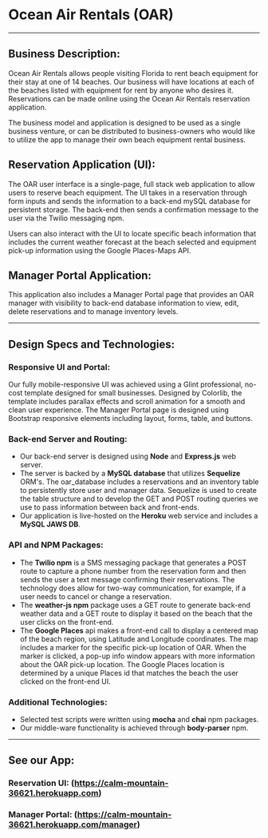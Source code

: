# Ocean Air Rentals (OAR)
________________________________________________________________________________________________________________________

## Business Description:

Ocean Air Rentals allows people visiting Florida to rent beach equipment for their stay at one of 14 beaches. Our business will have locations at each of the beaches listed with equipment for rent by anyone who desires it. Reservations can be made online using the Ocean Air Rentals reservation application.

The business model and application is designed to be used as a single business venture, or can be distributed to business-owners who would like to utilize the app to manage their own beach equipment rental business.

## Reservation Application (UI):

The OAR user interface is a single-page, full stack web application to allow users to reserve beach equipment. The UI takes in a reservation through form inputs and sends the information to a back-end mySQL database for persistent storage. The back-end then sends a confirmation message to the user via the Twilio messaging npm.

Users can also interact with the UI to locate specific beach information that includes the current weather forecast at the beach selected and equipment pick-up information using the Google Places-Maps API.

## Manager Portal Application:

This application also includes a Manager Portal page that provides an OAR manager with visibility to back-end database information to view, edit, delete reservations and to manage inventory levels.

________________________________________________________________________________________________________________________

## Design Specs and Technologies:

### Responsive UI and Portal:

Our fully mobile-responsive UI was achieved using a Glint professional, no-cost template designed for small businesses. Designed by Colorlib, the template includes parallax effects and scroll animation for a smooth and clean user experience. The Manager Portal page is designed using Bootstrap responsive elements including layout, forms, table, and buttons.

### Back-end Server and Routing:

* Our back-end server is designed using **Node** and **Express.js** web server.
* The server is backed by a **MySQL database** that utilizes **Sequelize** ORM's. The oar_database includes a reservations and an inventory table to persistently store user and manager data. Sequelize is used to create the table structure and to develop the GET and POST routing queries we use to pass information between back and front-ends. 
* Our application is live-hosted on the **Heroku** web service and includes a **MySQL JAWS DB**.

### API and NPM Packages:

* The **Twilio npm** is a SMS messaging package that generates a POST route to capture a phone number from the reservation form and then sends the user a text message confirming their reservations. The technology does allow for two-way communication, for example, if a user needs to cancel or change a reservation.
* The **weather-js npm** package uses a GET route to generate back-end weather data and a GET route to display it based on the beach that the user clicks on the front-end.
* The **Google Places** api makes a front-end call to display a centered map of the beach region, using Latitude and Longitude coordinates. The map includes a marker for the specific pick-up location of OAR. When the marker is clicked, a pop-up info window appears with more information about the OAR pick-up location. The Google Places location is determined by a unique Places id that matches the beach the user clicked on the front-end UI.

### Additional Technologies:

* Selected test scripts were written using **mocha** and **chai** npm packages.
* Our middle-ware functionality is achieved through **body-parser** npm.

________________________________________________________________________________________________________________________

## See our App: 

### Reservation UI: (https://calm-mountain-36621.herokuapp.com)

### Manager Portal: (https://calm-mountain-36621.herokuapp.com/manager)